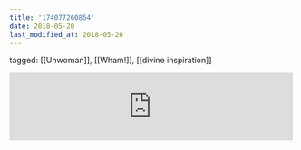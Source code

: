 ```yaml
---
title: '174077260854'
date: 2018-05-20
last_modified_at: 2018-05-20
---
```

tagged: [[Unwoman]], [[Wham!]], [[divine inspiration]]
<iframe allowtransparency="true" class="bandcamp_audio_player" frameborder="0" height="120" src="https://bandcamp.com/EmbeddedPlayer/size=medium/bgcol=ffffff/linkcol=0687f5/notracklist=true/transparent=true/track=236708044/" width="500"></iframe>